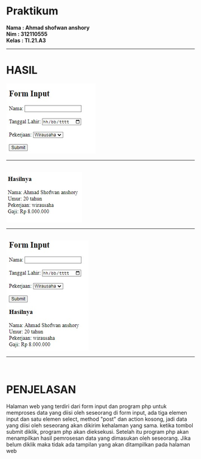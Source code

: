 # Praktikum
**Nama : Ahmad shofwan anshory**
<br>
**Nim : 312110555**
<br>
**Kelas : TI.21.A3**
<hr>
<h1>HASIL</h1>
<img src="/tugasnya/input.jpg">
<hr>
<br>
<img src="/tugasnya/output.jpg">
<hr>
<br>
<img src="/tugasnya/semua.jpg">
<hr>
<br>
<h1>PENJELASAN</h1>
<P>Halaman web yang terdiri dari form input dan program php untuk memproses data yang diisi oleh seseorang di form input, ada tiga elemen input dan satu elemen select, method "post" dan action kosong, jadi data yang diisi oleh seseorang akan dikirim kehalaman yang sama. ketika tombol submit diklik, program php akan dieksekusi. Setelah itu program php akan menampilkan hasil pemrosesan data yang dimasukan oleh seseorang. Jika belum diklik maka tidak ada tampilan yang akan ditampilkan pada halaman web</P>
